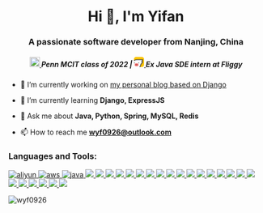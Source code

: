 <h1 align="center">Hi 👋, I'm Yifan</h1>
<h3 align="center">A passionate software developer from Nanjing, China</h3>
<h5 align="center"><a target="_blank" rel="noreferrer" href="https://www.upenn.edu"> <img src="https://upload.wikimedia.org/wikipedia/commons/7/7c/Shield_of_the_University_of_Pennsylvania.svg" width="20" height="20"/> </a>Penn MCIT class of 2022 | <a target="_blank" rel="noreferrer" href="https://www.fliggy.com"> <img src="https://github.com/wyf0926/icons/blob/main/fliggy.svg" width="20" height="20"/> </a>Ex Java SDE intern at Fliggy</h5>

- 🔭 I’m currently working on [my personal blog based on Django](https://github.com/wyf0926/personalblog_django)

- 🌱 I’m currently learning **Django, ExpressJS**

- 💬 Ask me about **Java, Python, Spring, MySQL, Redis**

- 📫 How to reach me **wyf0926@outlook.com**

<h3 align="left">Languages and Tools:</h3>
<p align="left"> <a href="https://us.alibabacloud.com/en" target="_blank" rel="noreferrer"> <img src="https://img.shields.io/badge/Alibaba_Cloud-FF6A00?style=for-the-badge&logo=alibabacloud&logoColor=white" alt="aliyun"/> </a><a href="https://aws.amazon.com" target="_blank" rel="noreferrer"> <img src="https://img.shields.io/badge/Amazon_AWS-FF9900?style=for-the-badge&logo=amazonaws&logoColor=white" alt="aws"/> </a> <a href="https://www.java.com" target="_blank" rel="noreferrer"> <img src="https://img.shields.io/badge/Java-ED8B00?style=for-the-badge&logo=java&logoColor=white" alt="java"/> </a> </a> <a href="https://www.python.org" target="_blank" rel="noreferrer"> <img src="https://img.shields.io/badge/Python-FFD43B?style=for-the-badge&logo=python&logoColor=blue"/> </a> <a href="https://developer.mozilla.org/en-US/docs/Web/JavaScript" target="_blank" rel="noreferrer"> <img src="https://img.shields.io/badge/JavaScript-323330?style=for-the-badge&logo=javascript&logoColor=F7DF1E"/><a href="https://www.typescriptlang.org/" target="_blank" rel="noreferrer"> <img src="https://img.shields.io/badge/TypeScript-007ACC?style=for-the-badge&logo=typescript&logoColor=white"/> <a href="https://www.w3schools.com/html/" target="_blank" rel="noreferrer"> <img src="https://img.shields.io/badge/HTML5-E34F26?style=for-the-badge&logo=html5&logoColor=white"/> </a><a href="https://www.w3schools.com/css/" target="_blank" rel="noreferrer"> <img src="https://img.shields.io/badge/CSS3-1572B6?style=for-the-badge&logo=css3&logoColor=white"/> </a>  <a href="https://www.w3schools.com/cpp/" target="_blank" rel="noreferrer"> <img src="https://img.shields.io/badge/C%2B%2B-00599C?style=for-the-badge&logo=c%2B%2B&logoColor=white"/> </a>  <a href="https://spring.io/" target="_blank" rel="noreferrer"> <img src="https://img.shields.io/badge/Spring-6DB33F?style=for-the-badge&logo=spring&logoColor=white"/> </a> <a href="https://spring.io/projects/spring-boot" target="_blank" rel="noreferrer"> <img src="https://img.shields.io/badge/Spring_Boot-F2F4F9?style=for-the-badge&logo=spring-boot"/> </a> <a href="https://www.djangoproject.com/" target="_blank" rel="noreferrer"> <img src="https://img.shields.io/badge/Django-092E20?style=for-the-badge&logo=django&logoColor=green"/> </a> <a href="https://expressjs.com/" target="_blank" rel="noreferrer"> <img src="https://img.shields.io/badge/Express.js-000000?style=for-the-badge&logo=express&logoColor=whiten"/> </a> <a href="https://vuejs.org/"> <img src="https://img.shields.io/badge/Vue.js-35495E?style=for-the-badge&logo=vuedotjs&logoColor=4FC08D"/> </a> <a href="https://reactjs.org/"> <img src="https://img.shields.io/badge/React-20232A?style=for-the-badge&logo=react&logoColor=61DAFB"/> </a> <a href="https://angular.io///"> <img src="https://img.shields.io/badge/Angular-DD0031?style=for-the-badge&logo=angular&logoColor=white"/><a href="https://ant.design/index-cn"> <img src="https://img.shields.io/badge/Ant%20Design-1890FF?style=for-the-badge&logo=antdesign&logoColor=white"/> </a><a href="https://www.mysql.com/"> <img src="https://img.shields.io/badge/MySQL-005C84?style=for-the-badge&logo=mysql&logoColor=white"/> </a> <a href="https://www.mongodb.com/"> <img src="https://img.shields.io/badge/MongoDB-4EA94B?style=for-the-badge&logo=mongodb&logoColor=white"/> </a>  <a href="https://redis.io/"> <img src="https://img.shields.io/badge/redis-%23DD0031.svg?&style=for-the-badge&logo=redis&logoColor=white"/> </a><a href="https://www.elastic.co/"> <img src="https://img.shields.io/badge/Elastic_Search-005571?style=for-the-badge&logo=elasticsearch&logoColor=white"/> </a><a href="https://kafka.apache.org/"> <img src="https://img.shields.io/badge/Apache_Kafka-231F20?style=for-the-badge&logo=apache-kafka&logoColor=white"/> </a> <a href="https://www.centos.org/"> <img src="https://img.shields.io/badge/Cent%20OS-262577?style=for-the-badge&logo=CentOS&logoColor=white"/> </a>  <a href="https://ubuntu.com/"> <img src="https://img.shields.io/badge/Ubuntu-E95420?style=for-the-badge&logo=ubuntu&logoColor=white"/> </a>  <a href="https://www.docker.com/"> <img src="https://img.shields.io/badge/Docker-2CA5E0?style=for-the-badge&logo=docker&logoColor=white"/> </a> 
<a href="https://kubernetes.io/"> <img src="https://img.shields.io/badge/kubernetes-326ce5.svg?&style=for-the-badge&logo=kubernetes&logoColor=white"/> </a> 


<p><img align="left" src="https://github-readme-stats.vercel.app/api/top-langs?username=wyf0926&show_icons=true&locale=en&layout=compact" alt="wyf0926" width="370"/></p>

